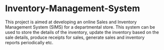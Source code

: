 ﻿# Inventory-Management-System

 This project is aimed at developing an online Sales and Inventory Management System (SIMS) for a departmental store. This system can be used to store the details of the inventory, update the inventory based on the sale details, produce receipts for sales, generate sales and inventory reports periodically etc.
